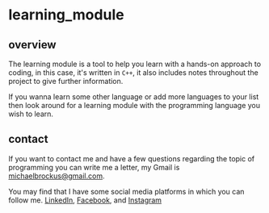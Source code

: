 # learning_module

## overview

The learning module is a tool to help you
learn with a hands-on approach to coding,
in this case, it's written in `C++`, it also
includes notes throughout the project to
give further information.

If you wanna learn some other language or add
more languages to your list then look around
for a learning module with the programming language
you wish to learn.

## contact

If you want to contact me and have a few questions
regarding the topic of programming you can write
me a letter, my Gmail is <michaelbrockus@gmail.com>.

You may find that I have some social media platforms
in which you can follow me. [LinkedIn](https://www.linkedin.com/in/michael-brockus), [Facebook](https://facebook.com/michael.brockus.555), and [Instagram](https://instagram.com/michael_gene_brockus/)


